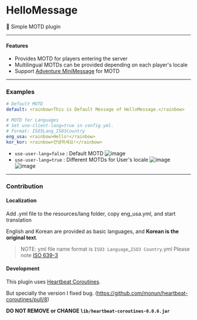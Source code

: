 # HelloMessage
:memo: Simple MOTD plugin

----
#### Features
* Provides MOTD for players entering the server
* Multilingual MOTDs can be provided depending on each player's locale
* Support [Adventure MiniMessage](https://docs.advntr.dev/minimessage/index.html) for MOTD
----

### Examples
```yml
# Default MOTD
default: <rainbow>This is Default Message of HelloMessage.</rainbow>

# MOTD for Languages
# Set use-client-lang=true in config.yml.
# Format: ISO3Lang_ISO3Country
eng_usa: <rainbow>Hello!</rainbow>
kor_kor: <rainbow>안녕하세요!</rainbow>
```

* `use-user-lang=false` : Default MOTD
![image](https://github.com/RukiMC/HelloMessage/assets/33383685/9d71fcff-f00a-4271-af45-dfc8ac5f02e7)
* `use-user-lang=true` : Different MOTDs for User's locale
![image](https://github.com/RukiMC/HelloMessage/assets/33383685/3b957773-7bd8-4b4d-a1fb-6bf6a5a4c1d7)
![image](https://github.com/RukiMC/HelloMessage/assets/33383685/0efc1f58-acbd-45d9-8f27-843cb4bb7f3c)

----

### Contribution
#### Localization
Add .yml file to the resources/lang folder, copy eng_usa.yml, and start translation

English and Korean are provided as basic languages, and **Korean is the original text**.

> NOTE: yml file name format is `ISO3 Language`_`ISO3 Country`.yml
> Please note [ISO 639-3](https://iso639-3.sil.org/code_tables/639/data)

#### Development
This plugin uses [Heartbeat Coroutines](https://github.com/monun/heartbeat-coroutines).

But specially the version I fixed bug. (https://github.com/monun/heartbeat-coroutines/pull/8)

**DO NOT REMOVE or CHANGE `lib/heartbeat-coroutines-0.0.6.jar`**
